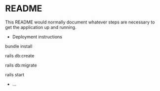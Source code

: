 # README

This README would normally document whatever steps are necessary to get the
application up and running.

* Deployment instructions

bundle install

rails db:create

rails db:migrate

rails start
* ...
